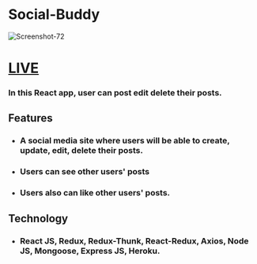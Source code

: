 # **Social-Buddy**

<img src="https://i.ibb.co/X5L4jM1/socal-buddy.jpg" alt="Screenshot-72" border="0">

# [LIVE](https://social-buddy-clieni.netlify.app/)

### In this React app, user can post edit delete their posts.

## **Features**

- ### A social media site where  users will be able to create, update, edit, delete their posts.
- ### Users can see other users' posts
- ### Users also can like other users' posts.

## **Technology**

- ### React JS, Redux, Redux-Thunk, React-Redux, Axios, Node JS, Mongoose, Express JS, Heroku. 
